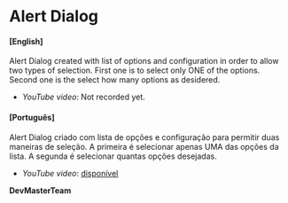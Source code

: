 # Alert Dialog

#### [English]
Alert Dialog created with list of options and configuration in order to allow two types of selection. First one is to select only ONE of the options. Second one is the select how many options as desidered.
- *YouTube video*: Not recorded yet.

#### [Português]
Alert Dialog criado com lista de opções e configuração para permitir duas maneiras de seleção. A primeira é selecionar apenas UMA das opções da lista. A segunda é selecionar quantas opções desejadas.
- *YouTube video*: [disponível](https://youtu.be/zYVNupiCR40)

**DevMasterTeam**